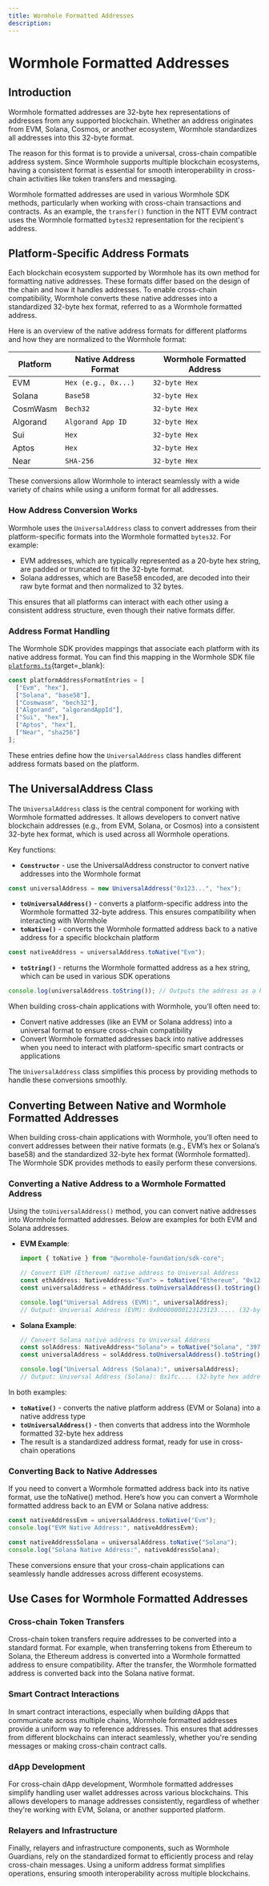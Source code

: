```yaml
---
title: Wormhole Formatted Addresses
description: 
---
```


# Wormhole Formatted Addresses

## Introduction

Wormhole formatted addresses are 32-byte hex representations of addresses from any supported blockchain. Whether an address originates from EVM, Solana, Cosmos, or another ecosystem, Wormhole standardizes all addresses into this 32-byte format.

The reason for this format is to provide a universal, cross-chain compatible address system. Since Wormhole supports multiple blockchain ecosystems, having a consistent format is essential for smooth interoperability in cross-chain activities like token transfers and messaging.

Wormhole formatted addresses are used in various Wormhole SDK methods, particularly when working with cross-chain transactions and contracts. As an example, the `transfer()` function in the NTT EVM contract uses the Wormhole formatted `bytes32` representation for the recipient's address.

## Platform-Specific Address Formats

Each blockchain ecosystem supported by Wormhole has its own method for formatting native addresses. These formats differ based on the design of the chain and how it handles addresses. To enable cross-chain compatibility, Wormhole converts these native addresses into a standardized 32-byte hex format, referred to as a Wormhole formatted address.

Here is an overview of the native address formats for different platforms and how they are normalized to the Wormhole format:

| Platform        | Native Address Format            | Wormhole Formatted Address |
|-----------------|----------------------------------|----------------------------|
| EVM             | `Hex (e.g., 0x...) `             | `32-byte Hex`              |
| Solana          | `Base58`                         | `32-byte Hex `             |
| CosmWasm        | `Bech32`                         | `32-byte Hex `             |
| Algorand        | `Algorand App ID `               | `32-byte Hex `             |
| Sui             | `Hex`                            | `32-byte Hex `             |
| Aptos           | `Hex`                            | `32-byte Hex `             |
| Near            | `SHA-256 `                       | `32-byte Hex `             |

These conversions allow Wormhole to interact seamlessly with a wide variety of chains while using a uniform format for all addresses.

### How Address Conversion Works

Wormhole uses the `UniversalAddress` class to convert addresses from their platform-specific formats into the Wormhole formatted `bytes32`. For example:

 - EVM addresses, which are typically represented as a 20-byte hex string, are padded or truncated to fit the 32-byte format.
 - Solana addresses, which are Base58 encoded, are decoded into their raw byte format and then normalized to 32 bytes.

This ensures that all platforms can interact with each other using a consistent address structure, even though their native formats differ.

### Address Format Handling

The Wormhole SDK provides mappings that associate each platform with its native address format. You can find this mapping in the Wormhole SDK file [`platforms.ts`](https://github.com/wormhole-foundation/wormhole-sdk-ts/blob/007f61b27c650c1cf0fada2436f79940dfa4f211/core/base/src/constants/platforms.ts#L93-L102){target=\_blank}:

```typescript
const platformAddressFormatEntries = [
  ["Evm", "hex"],
  ["Solana", "base58"],
  ["Cosmwasm", "bech32"],
  ["Algorand", "algorandAppId"],
  ["Sui", "hex"],
  ["Aptos", "hex"],
  ["Near", "sha256"]
];
```

These entries define how the `UniversalAddress` class handles different address formats based on the platform.

## The UniversalAddress Class

The `UniversalAddress` class is the central component for working with Wormhole formatted addresses. It allows developers to convert native blockchain addresses (e.g., from EVM, Solana, or Cosmos) into a consistent 32-byte hex format, which is used across all Wormhole operations.

Key functions:

 - **`Constructor`** - use the UniversalAddress constructor to convert native addresses into the Wormhole format

  ```typescript
  const universalAddress = new UniversalAddress("0x123...", "hex");
  ```
 - **`toUniversalAddress()`** - converts a platform-specific address into the Wormhole formatted 32-byte address. This ensures compatibility when interacting with Wormhole
 - **`toNative()`** - converts the Wormhole formatted address back to a native address for a specific blockchain platform
  ```typescript
  const nativeAddress = universalAddress.toNative("Evm");
  ```
 - **`toString()`** - returns the Wormhole formatted address as a hex string, which can be used in various SDK operations
  ```typescript
  console.log(universalAddress.toString()); // Outputs the address as a hex string
  ```

When building cross-chain applications with Wormhole, you’ll often need to:

 - Convert native addresses (like an EVM or Solana address) into a universal format to ensure cross-chain compatibility
 - Convert Wormhole formatted addresses back into native addresses when you need to interact with platform-specific smart contracts or applications

The `UniversalAddress` class simplifies this process by providing methods to handle these conversions smoothly.

## Converting Between Native and Wormhole Formatted Addresses

When building cross-chain applications with Wormhole, you’ll often need to convert addresses between their native formats (e.g., EVM’s hex or Solana’s base58) and the standardized 32-byte hex format (Wormhole formatted). The Wormhole SDK provides methods to easily perform these conversions.

### Converting a Native Address to a Wormhole Formatted Address

Using the `toUniversalAddress()` method, you can convert native addresses into Wormhole formatted addresses. Below are examples for both EVM and Solana addresses.

 - **EVM Example**:
  
    ```typescript
    import { toNative } from "@wormhole-foundation/sdk-core";

    // Convert EVM (Ethereum) native address to Universal Address
    const ethAddress: NativeAddress<"Evm"> = toNative("Ethereum", "0x123123123123...");
    const universalAddress = ethAddress.toUniversalAddress().toString();

    console.log("Universal Address (EVM):", universalAddress);
    // Output: Universal Address (EVM): 0x00000000123123123..... (32-byte hex address)
    ```

  - **Solana Example**:
    
    ```typescript
    // Convert Solana native address to Universal Address
    const solAddress: NativeAddress<"Solana"> = toNative("Solana", "3972....");
    const universalAddress = solAddress.toUniversalAddress().toString();

    console.log("Universal Address (Solana):", universalAddress);
    // Output: Universal Address (Solana): 0x1fc.... (32-byte hex address)
    ```

In both examples:

 - **`toNative()`** - converts the native platform address (EVM or Solana) into a native address type
 - **`toUniversalAddress()`** - then converts that address into the Wormhole formatted 32-byte hex address
 - The result is a standardized address format, ready for use in cross-chain operations

### Converting Back to Native Addresses

If you need to convert a Wormhole formatted address back into its native format, use the toNative() method. Here’s how you can convert a Wormhole formatted address back to an EVM or Solana native address:

```typescript
const nativeAddressEvm = universalAddress.toNative("Evm");
console.log("EVM Native Address:", nativeAddressEvm);

const nativeAddressSolana = universalAddress.toNative("Solana");
console.log("Solana Native Address:", nativeAddressSolana);
```

These conversions ensure that your cross-chain applications can seamlessly handle addresses across different ecosystems.

## Use Cases for Wormhole Formatted Addresses

### Cross-chain Token Transfers

Cross-chain token transfers require addresses to be converted into a standard format. For example, when transferring tokens from Ethereum to Solana, the Ethereum address is converted into a Wormhole formatted address to ensure compatibility. After the transfer, the Wormhole formatted address is converted back into the Solana native format.

### Smart Contract Interactions

In smart contract interactions, especially when building dApps that communicate across multiple chains, Wormhole formatted addresses provide a uniform way to reference addresses. This ensures that addresses from different blockchains can interact seamlessly, whether you're sending messages or making cross-chain contract calls.

### dApp Development

For cross-chain dApp development, Wormhole formatted addresses simplify handling user wallet addresses across various blockchains. This allows developers to manage addresses consistently, regardless of whether they're working with EVM, Solana, or another supported platform.

### Relayers and Infrastructure

Finally, relayers and infrastructure components, such as Wormhole Guardians, rely on the standardized format to efficiently process and relay cross-chain messages. Using a uniform address format simplifies operations, ensuring smooth interoperability across multiple blockchains.


